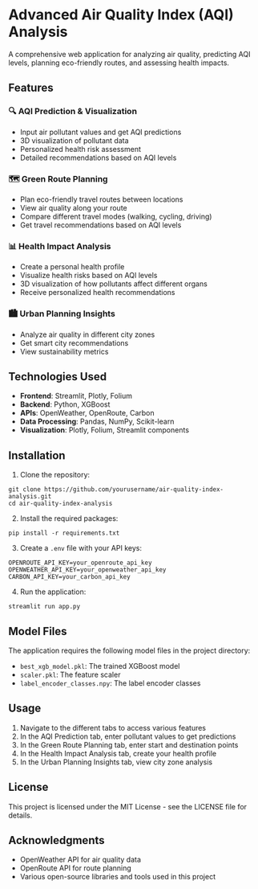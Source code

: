 # Advanced Air Quality Index (AQI) Analysis

A comprehensive web application for analyzing air quality, predicting AQI levels, planning eco-friendly routes, and assessing health impacts.

## Features

### 🔍 AQI Prediction & Visualization
- Input air pollutant values and get AQI predictions
- 3D visualization of pollutant data
- Personalized health risk assessment
- Detailed recommendations based on AQI levels

### 🗺️ Green Route Planning
- Plan eco-friendly travel routes between locations
- View air quality along your route
- Compare different travel modes (walking, cycling, driving)
- Get travel recommendations based on AQI levels

### 📊 Health Impact Analysis
- Create a personal health profile
- Visualize health risks based on AQI levels
- 3D visualization of how pollutants affect different organs
- Receive personalized health recommendations

### 🏙️ Urban Planning Insights
- Analyze air quality in different city zones
- Get smart city recommendations
- View sustainability metrics

## Technologies Used

- **Frontend**: Streamlit, Plotly, Folium
- **Backend**: Python, XGBoost
- **APIs**: OpenWeather, OpenRoute, Carbon
- **Data Processing**: Pandas, NumPy, Scikit-learn
- **Visualization**: Plotly, Folium, Streamlit components

## Installation

1. Clone the repository:
```
git clone https://github.com/yourusername/air-quality-index-analysis.git
cd air-quality-index-analysis
```

2. Install the required packages:
```
pip install -r requirements.txt
```

3. Create a `.env` file with your API keys:
```
OPENROUTE_API_KEY=your_openroute_api_key
OPENWEATHER_API_KEY=your_openweather_api_key
CARBON_API_KEY=your_carbon_api_key
```

4. Run the application:
```
streamlit run app.py
```

## Model Files

The application requires the following model files in the project directory:
- `best_xgb_model.pkl`: The trained XGBoost model
- `scaler.pkl`: The feature scaler
- `label_encoder_classes.npy`: The label encoder classes

## Usage

1. Navigate to the different tabs to access various features
2. In the AQI Prediction tab, enter pollutant values to get predictions
3. In the Green Route Planning tab, enter start and destination points
4. In the Health Impact Analysis tab, create your health profile
5. In the Urban Planning Insights tab, view city zone analysis

## License

This project is licensed under the MIT License - see the LICENSE file for details.

## Acknowledgments

- OpenWeather API for air quality data
- OpenRoute API for route planning
- Various open-source libraries and tools used in this project

